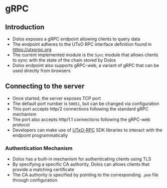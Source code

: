 # gRPC


## Introduction

- Dolos exposes a gRPC endpoint allowing clients to query data
- The endpoint adheres to the UTxO RPC interface definition found in https://utxorpc.org
- The current implemented module is the `Sync` module that allows clients to sync with the state of the chain stored by Dolos
- Dolos endpoint also supports gRPC-web, a variant of gRPC that can be used directly from browsers

## Connecting to the server

- Once started, the server exposes TCP port
- The default port number is `50051`, but can be changed via configuration
- This port accepts http/2 connections following the standard gRPC mechanism
- The port also accepts http/1.1 connections following the gRPC-web protocol
- Developers can make use of [UTxO-RPC](https://utxorpc.org) SDK libraries to interact with the endpoint programmatically

### Authentication Mechanism

- Dolos has a built-in mechanism for authenticating clients using TLS
- By specifying a specific CA authority, Dolos can allows clients that provide a matching certificate
- The CA authority is specified by pointing to the corresponding `.pem` file through configuration
